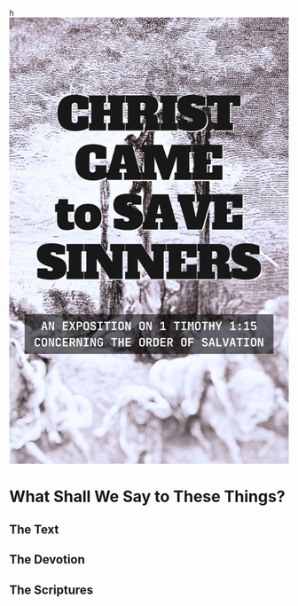 h<img class="intro-right" src="../images/book-ccss-3.jpg">

# What Shall We Say to These Things?

## The Text

## The Devotion

## The Scriptures
